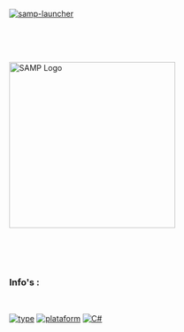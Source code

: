 [![samp-launcher](https://img.shields.io/badge/SAMP-LAUNCHER-5C2D91.svg?style=for-the-badge)](https://github.com/Ramon-Sd/samp-launcher-base)

<br><br><br>
<p align="left">
  <a href="https://www.sa-mp.com/">
    <img src="https://www.sa-mp.com/images/logo.gif" width="300" alt="SAMP Logo">
  </a>
</p>

<br><br><br>
### Info's :

<br>

[![type](https://img.shields.io/badge/Type_:_Base/Template-ffe600?style=for-the-badge&logo=none&logoColor=white)](https://github.com/Ramon-Sd/samp-launcher-base)
[![plataform](https://img.shields.io/badge/Plataform_:_Windows-0000FF?style=for-the-badge&logo=none&logoColor=white)](https://github.com/Ramon-Sd/samp-launcher-base)
[![C#](https://img.shields.io/badge/Language_:_C%23-06d14d?style=for-the-badge&logo=c-sharp&logoColor=white)](https://learn.microsoft.com/pt-br/dotnet/csharp/)
